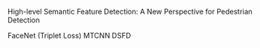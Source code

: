 High-level Semantic Feature Detection: A New Perspective for Pedestrian Detection


FaceNet (Triplet Loss)
MTCNN
DSFD 
